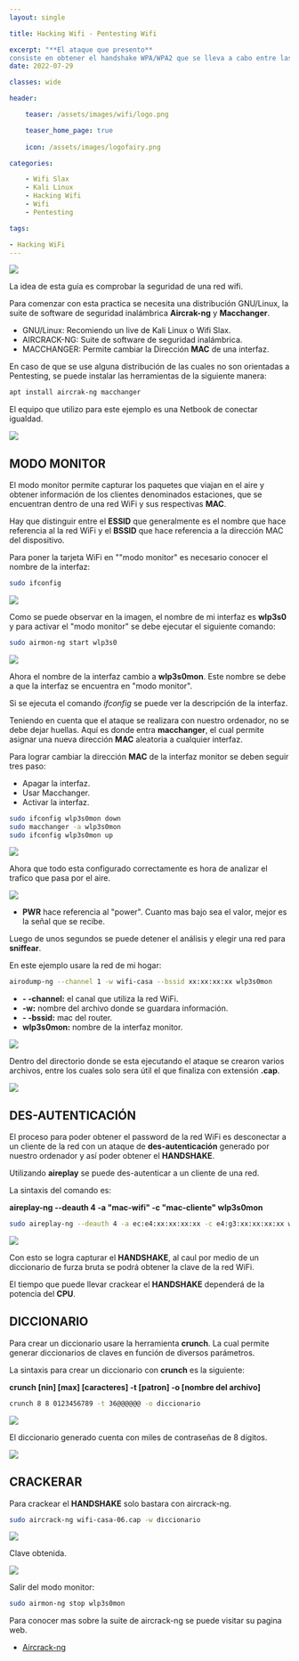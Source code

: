 ```yaml
---
layout: single

title: Hacking Wifi - Pentesting Wifi

excerpt: "**El ataque que presento**
consiste en obtener el handshake WPA/WPA2 que se lleva a cabo entre las estaciones (clientes Wi-Fi) y el BSSID (punto de acceso) para intercambiar la clave compartida de cifrado de la red Wi-Fi durante la fase de autenticación, y luego intentar romperlo off-line mediante un diccionario de contraseñas."
date: 2022-07-29

classes: wide

header:

    teaser: /assets/images/wifi/logo.png

    teaser_home_page: true
    
    icon: /assets/images/logofairy.png

categories:

    - Wifi Slax
    - Kali Linux
    - Hacking Wifi
    - Wifi
    - Pentesting

tags:  

- Hacking WiFi
---
```


![](/assets/images/wifi/wallpapers.png)

La idea de esta guía es comprobar la seguridad de una red wifi. 

Para comenzar con esta practica se necesita una distribución GNU/Linux, la suite de software de seguridad inalámbrica **Aircrak-ng** y **Macchanger**.

* GNU/Linux: Recomiendo un live de Kali Linux o Wifi Slax.
* AIRCRACK-NG: Suite de software de seguridad inalámbrica. 
* MACCHANGER: Permite cambiar la Dirección **MAC** de una interfaz.

En caso de que se use alguna distribución de las cuales no son orientadas a Pentesting, se puede instalar las herramientas de la siguiente manera:

```bash
apt install aircrak-ng macchanger
```

El equipo que utilizo para este ejemplo es una Netbook de conectar igualdad.


![](/assets/images/wifi/debian.png)


## MODO MONITOR

El modo monitor permite capturar los paquetes que viajan en el aire y obtener información de los clientes denominados estaciones, que se encuentran dentro de una red WiFi y sus respectivas **MAC**. 

Hay que distinguir entre el **ESSID** que generalmente es el nombre que hace referencia al la red WiFi y el **BSSID** que hace referencia a la dirección MAC del dispositivo.

Para poner la tarjeta WiFi en ""modo monitor" es necesario conocer el nombre de la interfaz:


```bash
sudo ifconfig
```
![](/assets/images/wifi/ifconfig.png)

Como se puede observar en la imagen, el nombre de mi interfaz es **wlp3s0** y para activar el "modo monitor" se debe ejecutar el siguiente comando:

```bash
sudo airmon-ng start wlp3s0
```
![](/assets/imagen/wifi/monitor.png)

Ahora el nombre de la interfaz cambio a **wlp3s0mon**. Este nombre se debe a que la interfaz se encuentra en "modo monitor".

Si se ejecuta el comando _ifconfig_ se puede ver la descripción de la interfaz. 

Teniendo en cuenta que el ataque se realizara con nuestro ordenador, no se debe dejar huellas. Aquí es donde entra **macchanger**, el cual permite asignar una nueva dirección **MAC** aleatoria a cualquier interfaz.

Para lograr cambiar la dirección **MAC** de la interfaz monitor se deben seguir tres paso:

* Apagar la interfaz.
* Usar Macchanger.
* Activar la interfaz.

```bash
sudo ifconfig wlp3s0mon down
sudo macchanger -a wlp3s0mon
sudo ifconfig wlp3s0mon up
```
![](/assets/images/wifi/macchanger.png)

Ahora que todo esta configurado correctamente es hora de analizar el trafico que pasa por el aire.

![](/assets/images/wifi/airodump-ng.png)

* **PWR** hace referencia al "power". Cuanto mas bajo sea el valor, mejor es la señal que se recibe.

Luego de unos segundos se puede detener el análisis y elegir una red para **sniffear**. 

En este ejemplo usare la red de mi hogar:

```bash
airodump-ng --channel 1 -w wifi-casa --bssid xx:xx:xx:xx wlp3s0mon
```

* **- -channel:** el canal que utiliza la red WiFi.
* **-w:** nombre del archivo donde se guardara información.
* **- -bssid:** mac del router.
* **wlp3s0mon:** nombre de la interfaz monitor.

![](/assets/images/wifi/airodump-wifi-casa.png)

Dentro del directorio donde se esta ejecutando el ataque se crearon varios archivos, entre los cuales solo sera útil el que finaliza con extensión **.cap**.

![](/assets/images/wifi/ls.png)

## DES-AUTENTICACIÓN

El proceso para poder obtener el password de la red WiFi es desconectar a un cliente de la red con un ataque de **des-autenticación** generado por nuestro ordenador y así poder obtener el **HANDSHAKE**.

Utilizando **aireplay** se puede des-autenticar a un cliente de una red.

La sintaxis del comando es:

**aireplay-ng --deauth 4 -a "mac-wifi" -c "mac-cliente" wlp3s0mon**

```bash
sudo aireplay-ng --deauth 4 -a ec:e4:xx:xx:xx:xx -c e4:g3:xx:xx:xx:xx wlp3s0mon
```

![](/assets/images/wifi/deauth.png)

Con esto se logra capturar el **HANDSHAKE**, al caul por medio de un diccionario de furza bruta se podrá obtener la clave de la red WiFi.

El tiempo que puede llevar crackear el **HANDSHAKE** dependerá de la potencia del **CPU**.

## DICCIONARIO

Para crear un diccionario usare la herramienta **crunch**. La cual permite generar diccionarios de claves en función de diversos parámetros.
 
La sintaxis para crear un diccionario con **crunch** es la siguiente:

**crunch [nin] [max] [caracteres] -t [patron] -o [nombre del archivo]**

```bash
crunch 8 8 0123456789 -t 36@@@@@@ -o diccionario
```

![](/assets/images/wifi/diccionario.png)

El diccionario generado cuenta con miles de contraseñas de 8 dígitos.

![](/assets/images/wifi/diccionario1.png)

## CRACKERAR

Para crackear el **HANDSHAKE** solo bastara con aircrack-ng.


```bash
sudo aircrack-ng wifi-casa-06.cap -w diccionario
```
![](/assets/images/wifi/crack.png)

Clave obtenida.

![](/assets/images/wifi/crack1.png)

Salir del modo monitor:
 
```bash
sudo airmon-ng stop wlp3s0mon
```

Para conocer mas sobre la suite de aircrack-ng se puede visitar su pagina web.

- [Aircrack-ng](https://www.aircrack-ng.org/)
